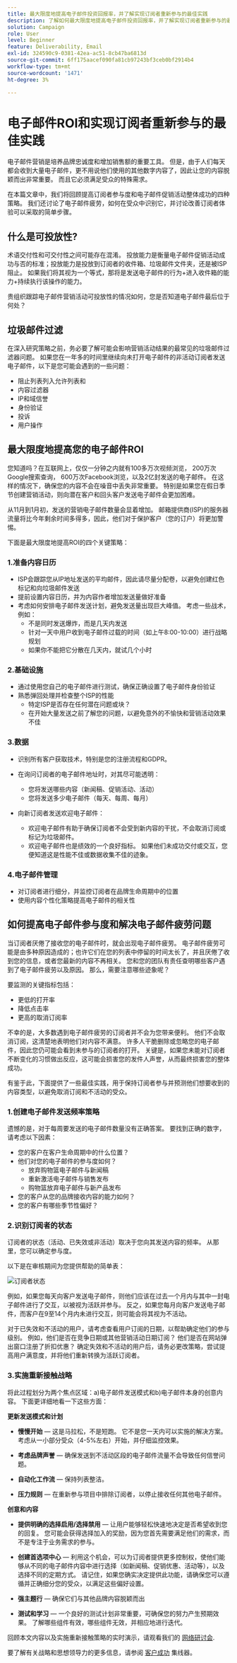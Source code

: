 ```yaml
---
title: 最大限度地提高电子邮件投资回报率，并了解实现订阅者重新参与的最佳实践
description: 了解如何最大限度地提高电子邮件投资回报率，并了解实现订阅者重新参与的最佳实践。了解提高订阅者参与度的策略，并了解电子邮件营销活动的整体成功情况。
solution: Campaign
role: User
level: Beginner
feature: Deliverability, Email
exl-id: 324590c9-0381-42ea-ac51-8cb47ba6813d
source-git-commit: 6ff175aacef090fa81cb97243bf3ceb0bf2914b4
workflow-type: tm+mt
source-wordcount: '1471'
ht-degree: 3%

---
```


# 电子邮件ROI和实现订阅者重新参与的最佳实践

电子邮件营销是培养品牌忠诚度和增加销售额的重要工具。 但是，由于人们每天都会收到大量电子邮件，更不用说他们使用的其他数字内容了，因此让您的内容脱颖而出非常重要。 而且它必须满足受众的特殊需求。

在本篇文章中，我们将回顾提高订阅者参与度和电子邮件促销活动整体成功的四种策略。 我们还讨论了电子邮件疲劳，如何在受众中识别它，并讨论改善订阅者体验可以采取的简单步骤。

## 什么是可投放性?

术语交付性和可交付性之间可能存在混淆。 投放能力是衡量电子邮件促销活动成功与否的标准；投放能力是投放到订阅者的收件箱、垃圾邮件文件夹，还是被ISP阻止。 如果我们将其视为一个等式，那将是发送电子邮件的行为+进入收件箱的能力+持续执行该操作的能力。

贵组织跟踪电子邮件营销活动可投放性的情况如何，您是否知道电子邮件最后位于何处？

## 垃圾邮件过滤

在深入研究策略之前，务必要了解可能会影响营销活动结果的最常见的垃圾邮件过滤器问题。 如果您在一年多的时间里继续向未打开电子邮件的非活动订阅者发送电子邮件，以下是您可能会遇到的一些问题：

* 阻止列表列入允许列表和
* 内容过滤器
* IP和域信誉
* 身份验证
* 投诉
* 用户操作

## 最大限度地提高您的电子邮件ROI

您知道吗？在互联网上，仅仅一分钟之内就有100多万次视频浏览， 200万次Google搜索查询， 600万次Facebook浏览，以及2亿封发送的电子邮件。 在这样的情况下，确保您的内容不会在噪音中丢失非常重要。 特别是如果您在假日季节创建营销活动，则向潜在客户和回头客户发送电子邮件会更加困难。

从11月到1月初，发送的营销电子邮件数量会显着增加。 邮箱提供商(ISP)的服务器流量将比今年剩余时间多得多，因此，他们对于保护客户（您的订户）将更加警惕。

下面是最大限度地提高ROI的四个关键策略：

### 1.准备内容日历

* ISP会跟踪您从IP地址发送的平均邮件，因此请尽量分配卷，以避免创建红色标记和向垃圾邮件发送
* 提前设置内容日历，并为内容作者增加发送量做好准备
* 考虑如何安排电子邮件发送计划，避免发送量出现巨大峰值。 考虑一些战术，例如：
   * 不是同时发送爆炸，而是几天内发送
   * 针对一天中用户收到电子邮件过载的时间（如上午8:00-10:00）进行战略规划
   * 如果你不能把它分散在几天内，就试几个小时

### 2.基础设施

* 通过使用您自己的电子邮件进行测试，确保正确设置了电子邮件身份验证
* 熟悉弹回处理并检查整个ISP的性能
   * 特定ISP是否存在任何潜在问题或块？
   * 在开始大量发送之前了解您的问题，以避免意外的不愉快和营销活动效果不佳

### 3.数据

* 识别所有客户获取技术，特别是您的注册流程和GDPR。
* 在询问订阅者的电子邮件地址时，对其尽可能透明：
   * 您将发送哪些内容（新闻稿、促销活动、活动）
   * 您将发送多少电子邮件（每天、每周、每月）

* 向新订阅者发送欢迎电子邮件：
   * 欢迎电子邮件有助于确保订阅者不会受到新内容的干扰，不会取消订阅或标记为垃圾邮件。
   * 欢迎电子邮件也是绩效的一个良好指标。 如果他们未成功交付或交互，您便知道这是性能不佳或数据收集不佳的迹象。

### 4.电子邮件管理

* 对订阅者进行细分，并监控订阅者在品牌生命周期中的位置
* 使用内容个性化策略提高电子邮件的相关性

## 如何提高电子邮件参与度和解决电子邮件疲劳问题

当订阅者厌倦了接收您的电子邮件时，就会出现电子邮件疲劳。 电子邮件疲劳可能是由多种原因造成的；也许它们在您的列表中停留的时间太长了，并且厌倦了收到您的信息，或者您最新的内容不再相关。 您和您的团队有责任查明哪些客户遇到了电子邮件疲劳以及原因。 那么，需要注意哪些迹象呢？

要监测的关键指标包括：

* 更低的打开率
* 降低点击率
* 更高的取消订阅率

不幸的是，大多数遇到电子邮件疲劳的订阅者并不会为您带来便利。 他们不会取消订阅，这清楚地表明他们对内容不满意。 许多人干脆删除或忽略您的电子邮件，因此您仍可能会看到未参与的订阅者的打开。 关键是，如果您未能对订阅者不断变化的习惯做出反应，这可能会损害您的发件人声誉，从而最终损害您的整体成功。

有鉴于此，下面提供了一些最佳实践，用于保持订阅者参与并预测他们想要收到的内容类型，以避免取消订阅和不活动的受众。

### 1.创建电子邮件发送频率策略

遗憾的是，对于每周要发送的电子邮件数量没有正确答案。 要找到正确的数字，请考虑以下因素：

* 您的客户在客户生命周期中的什么位置？
* 他们对您的电子邮件的参与度如何？
   * 放弃购物篮电子邮件与新闻稿
   * 重新激活电子邮件与销售发布
   * 购物篮放弃电子邮件与新产品发布
* 您的客户从您的品牌接收内容的能力如何？
* 您的客户有哪些季节性偏好？

### 2.识别订阅者的状态

订阅者的状态（活动、已失效或非活动）取决于您向其发送内容的频率。 从那里，您可以确定参与度。

以下是在审核期间为您提供帮助的简单表：

![订阅者状态](assets/subscriber-status.png)

例如，如果您每天向客户发送电子邮件，则他们应该在过去一个月内与其中一封电子邮件进行了交互，以被视为活跃并参与。 反之，如果您每月向客户发送电子邮件，而客户在9至14个月内未进行交互，则可能会将其视为不活动。

对于已失效和不活动的用户，请考虑查看用户订阅的日期，以帮助确定他们的参与级别。 例如，他们是否在竞争日期或其他营销活动日期订阅？ 他们是否在网站弹出窗口注册了折扣优惠？ 确定失效和不活动的用户后，请务必更改策略，尝试提高用户满意度，并将他们重新转换为活跃订阅者。

### 3.实施重新接触战略

将此过程划分为两个焦点区域：a)电子邮件发送模式和b)电子邮件本身的创意内容。 下面更详细地看一下这些方面：

**更新发送模式和计划**

* **慢慢开始**  — 这是马拉松，不是短跑。 它不是您一天内可以实施的解决方案。 考虑从一小部分受众（4-5%左右）开始，并仔细监控效果。

* **考虑品牌声誉**  — 确保发送到不活动区段的电子邮件流量不会导致任何信誉问题。

* **自动化工作流**  — 保持列表整洁。

* **压力规则**  — 在重新参与项目中排除订阅者，以停止接收任何其他电子邮件。

**创意和内容**

* **提供明确的选择启用/选择禁用**  — 让用户能够轻松快速地决定是否希望收到您的回复。 您可能会获得选择加入的奖励，因为您首先需要满足他们的需求，而不是专注于业务需求的参与。

* **创建首选项中心**  — 利用这个机会，可以为订阅者提供更多控制权，使他们能够从不同的电子邮件内容中进行选择（如新闻稿、促销优惠、活动等），以及选择不同的定期方式。 请记住，如果您确实决定提供此功能，请确保您可以遵循并正确细分您的受众，以满足这些偏好设置。

* **强主题行**  — 确保它们与其他品牌内容脱颖而出

* **测试和学习**  — 一个良好的测试计划非常重要，可确保您的努力产生预期效果。 了解哪些组件有效，哪些组件无效，并相应地进行迭代。

回顾本文内容以及实施重新接触策略的实时演示，请观看我们的 [网络研讨会](https://adobecustomersuccess.adobeconnect.com/pm8goho13xuy/).

要了解有关战略和思想领导力的更多信息，请参阅 [客户成功](https://experienceleague.adobe.com/docs/customer-success/customer-success/overview.html) 集线器。

